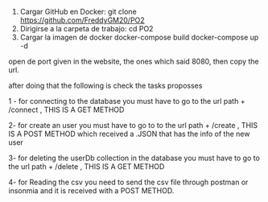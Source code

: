 1) Cargar GitHub en Docker:
git clone https://github.com/FreddyGM20/PO2
2) Dirigirse a la carpeta de trabajo:
cd PO2
3) Cargar la imagen de docker
docker-compose build 
docker-compose up -d

open de port given in the website, the ones which said 8080,
then copy the url.

after doing that the following is check the tasks proposses 

1 - for connecting to the database you must have to go
to the url path + /connect , THIS IS A GET METHOD

2- for create an user you must have to go to 
to the url path + /create , THIS IS A POST METHOD
which received a .JSON that has the info of the new user

3- for deleting the userDb collection in the database you must have to go
to the url path + /delete , THIS IS A GET METHOD

4- for Reading the csv you need to send the csv file through postman or insonmia
and it is received with a POST METHOD.





